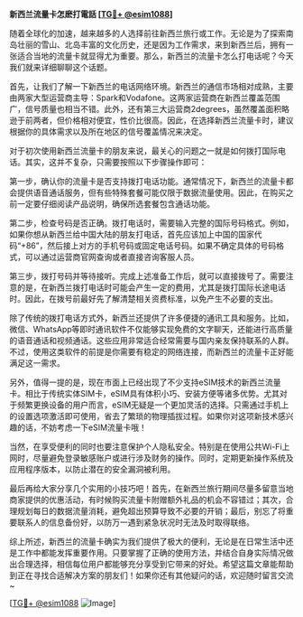 **新西兰流量卡怎麽打電話 [[TG💪+ @esim1088](https://t.me/s/esim1088)]**

随着全球化的加速，越来越多的人选择前往新西兰旅行或工作。无论是为了探索南岛壮丽的雪山、北岛丰富的文化历史，还是因为工作需求，来到新西兰后，拥有一张适合当地的流量卡就显得尤为重要。那么，新西兰的流量卡怎么打电话呢？今天我们就来详细聊聊这个话题。

首先，让我们了解一下新西兰的电话网络环境。新西兰的通信市场相对成熟，主要由两家大型运营商主导：Spark和Vodafone。这两家运营商在新西兰覆盖范围广，信号质量也相当不错。此外，还有第三大运营商2degrees，虽然覆盖面积略逊于前两者，但价格相对便宜，性价比很高。因此，在选择新西兰流量卡时，建议根据你的具体需求以及所在地区的信号覆盖情况来决定。

对于初次使用新西兰流量卡的朋友来说，最关心的问题之一就是如何拨打国际电话。其实，这并不复杂，只需要按照以下步骤操作即可：

第一步，确认你的流量卡是否支持拨打电话功能。通常情况下，新西兰的流量卡都会提供语音通话服务，但有些特殊套餐可能仅限于数据流量使用。因此，在购买之前一定要仔细阅读产品说明，确保所选套餐包含通话功能。

第二步，检查号码是否正确。拨打电话时，需要输入完整的国际号码格式。例如，如果你想从新西兰给中国大陆的朋友打电话，首先应该加上中国的国家代码“+86”，然后接上对方的手机号码或固定电话号码。如果不确定具体的号码格式，可以通过运营商官网查询或者直接咨询客服人员。

第三步，拨打号码并等待接听。完成上述准备工作后，就可以直接拨号了。需要注意的是，在新西兰拨打电话时可能会产生一定的费用，尤其是拨打国际长途电话时。因此，在拨号前最好先了解清楚相关资费标准，以免产生不必要的支出。

除了传统的拨打电话方式外，新西兰还提供了许多便捷的通讯工具和服务。比如，微信、WhatsApp等即时通讯软件不仅能够实现免费的文字聊天，还能进行高质量的语音通话和视频通话。这些应用非常适合经常需要与国内亲友保持联系的人群。不过，使用这类软件的前提是你需要有稳定的网络连接，而新西兰的流量卡正好能满足这一需求。

另外，值得一提的是，现在市面上已经出现了不少支持eSIM技术的新西兰流量卡。相比于传统实体SIM卡，eSIM具有体积小巧、安装方便等诸多优势。尤其对于频繁更换设备的用户而言，eSIM无疑是一个更加灵活的选择。只需通过手机上的设置选项激活即可使用，省去了繁琐的物理插拔过程。如果你对这项新技术感兴趣的话，不妨考虑一下eSIM流量卡哦！

当然，在享受便利的同时也要注意保护个人隐私安全。特别是在使用公共Wi-Fi上网时，尽量避免登录敏感账户或进行涉及财务的操作。同时，定期更新操作系统及应用程序版本，以防止潜在的安全漏洞被利用。

最后再给大家分享几个实用的小技巧吧！首先，在新西兰旅行期间尽量多留意当地商家提供的优惠活动，有时候购买流量卡附赠额外礼品的机会不容错过；其次，合理规划每日的数据流量消耗，避免超出预算导致不必要的开销；最后，别忘了将重要联系人的信息备份好，以防万一遇到紧急状况时无法及时取得联络。

综上所述，新西兰的流量卡确实为我们提供了极大的便利，无论是在日常生活中还是工作中都能发挥重要作用。只要掌握了正确的使用方法，并结合自身实际情况做出合理选择，相信每位用户都能够充分享受到它带来的好处。希望这篇文章能帮助到正在寻找合适解决方案的朋友们！如果你还有其他疑问的话，欢迎随时留言交流~

[[TG💪+ @esim1088](https://t.me/s/esim1088) ![Image](https://i.postimg.cc/4NQfJmqS/Snipaste-2025-05-13-00-14-12.png)]
